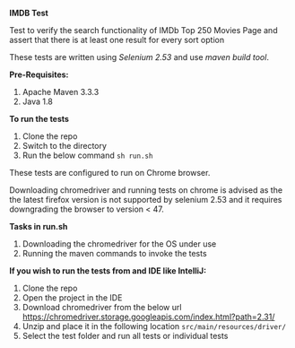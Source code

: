**IMDB Test**

Test to verify the search functionality of IMDb Top 250 Movies Page and assert that there is at least one result for every sort option

These tests are written using _Selenium 2.53_ and use _maven build tool_.

**Pre-Requisites:**

1. Apache Maven 3.3.3
2. Java 1.8

**To run the tests**

1. Clone the repo
2. Switch to the directory
3. Run the below command
`sh run.sh`

These tests are configured to run on Chrome browser.

Downloading chromedriver and running tests on chrome is advised as the the latest firefox version is not supported by selenium 2.53 and it requires downgrading the browser to version < 47.

**Tasks in run.sh**

1. Downloading the chromedriver for the OS under use
2. Running the maven commands to invoke the tests

**If you wish to run the tests from and IDE like IntelliJ:**
1. Clone the repo
2. Open the project in the IDE
3. Download chromedriver from the below url https://chromedriver.storage.googleapis.com/index.html?path=2.31/
4. Unzip and place it in the following location
`src/main/resources/driver/`
5. Select the test folder and run all tests or individual tests
